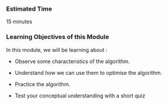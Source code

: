 ### Estimated Time
15 minutes

### Learning Objectives of this Module
In this module, we will be learning about :

  - Observe some characteristics of the algorithm.

  - Understand how we can use them to optimise the algorithm.

  - Practice the algorithm.

  - Test your conceptual understanding with a short quiz


